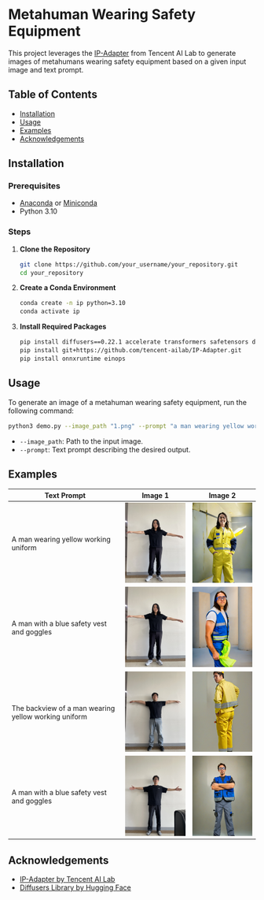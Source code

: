 
# Metahuman Wearing Safety Equipment

This project leverages the [IP-Adapter](https://github.com/tencent-ailab/IP-Adapter) from Tencent AI Lab to generate images of metahumans wearing safety equipment based on a given input image and text prompt.

## Table of Contents

- [Installation](#installation)
- [Usage](#usage)
- [Examples](#examples)
- [Acknowledgements](#acknowledgements)


## Installation

### Prerequisites

- [Anaconda](https://www.anaconda.com/products/individual) or [Miniconda](https://docs.conda.io/en/latest/miniconda.html)
- Python 3.10

### Steps

1. **Clone the Repository**

   ```bash
   git clone https://github.com/your_username/your_repository.git
   cd your_repository
   ```

2. **Create a Conda Environment**

   ```bash
   conda create -n ip python=3.10
   conda activate ip
   ```

3. **Install Required Packages**

   ```bash
   pip install diffusers==0.22.1 accelerate transformers safetensors datasets numpy scipy insightface
   pip install git+https://github.com/tencent-ailab/IP-Adapter.git
   pip install onnxruntime einops
   ```

## Usage

To generate an image of a metahuman wearing safety equipment, run the following command:

```bash
python3 demo.py --image_path "1.png" --prompt "a man wearing yellow working uniform"
```

- `--image_path`: Path to the input image.
- `--prompt`: Text prompt describing the desired output.

## Examples

| Text Prompt                                       | Image 1                                                   | Image 2                                                   |
|---------------------------------------------------|------------------------------------------------------------|------------------------------------------------------------|
| A man wearing yellow working uniform              | <img src="media/man1.jpg" width="200"/>                     | <img src="media/gen2.png" width="200"/>                     |
| A man with a blue safety vest and goggles         | <img src="media/man1.jpg" width="200"/>                     | <img src="media/gen3.png" width="200"/>                     |
| The backview of a man wearing yellow working uniform | <img src="media/man2.jpg" width="200"/>                     | <img src="media/gen1.png" width="200"/>                     |
| A man with a blue safety vest and goggles | <img src="media/man3.jpg" width="200"/>                     | <img src="media/gen4.png" width="200"/>                     |


## Acknowledgements

- [IP-Adapter by Tencent AI Lab](https://github.com/tencent-ailab/IP-Adapter)
- [Diffusers Library by Hugging Face](https://github.com/huggingface/diffusers)

